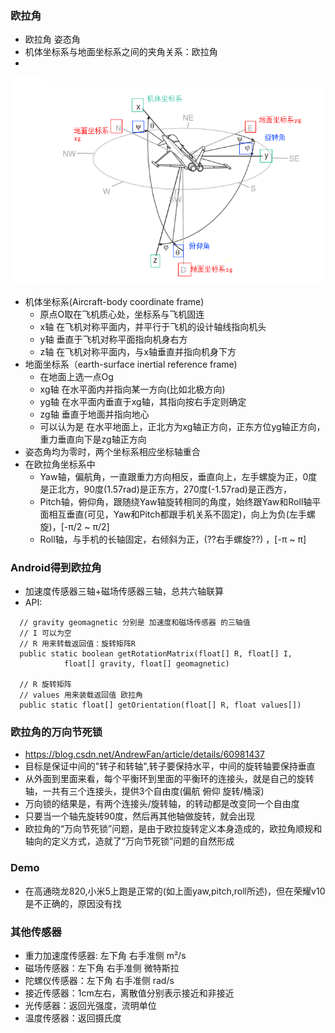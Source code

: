 ### 欧拉角
* 欧拉角 姿态角
* 机体坐标系与地面坐标系之间的夹角关系：欧拉角
*
![yaw_roll_pitch](yaw_roll_pitch.png)

* 机体坐标系(Aircraft-body coordinate frame)
  * 原点O取在飞机质心处，坐标系与飞机固连
  * x轴 在飞机对称平面内，并平行于飞机的设计轴线指向机头
  * y轴 垂直于飞机对称平面指向机身右方
  * z轴 在飞机对称平面内，与x轴垂直并指向机身下方
* 地面坐标系（earth-surface inertial reference frame)
  * 在地面上选一点Og
  * xg轴 在水平面内并指向某一方向(比如北极方向)
  * yg轴 在水平面内垂直于xg轴，其指向按右手定则确定
  * zg轴 垂直于地面并指向地心
  * 可以认为是 在水平地面上，正北方为xg轴正方向，正东方位yg轴正方向，重力垂直向下是zg轴正方向
* 姿态角均为零时，两个坐标系相应坐标轴重合
* 在欧拉角坐标系中
  * Yaw轴，偏航角，一直跟重力方向相反，垂直向上，左手螺旋为正，0度是正北方，90度(1.57rad)是正东方，270度(-1.57rad)是正西方，
  * Pitch轴，俯仰角，跟随绕Yaw轴旋转相同的角度，始终跟Yaw和Roll轴平面相互垂直(可见，Yaw和Pitch都跟手机关系不固定)，向上为负(左手螺旋)，[-π/2 ~ π/2]
  * Roll轴，与手机的长轴固定，右倾斜为正，(??右手螺旋??) ，[-π ~ π]


### Android得到欧拉角
* 加速度传感器三轴+磁场传感器三轴，总共六轴联算
* API: 
```
  // gravity geomagnetic 分别是 加速度和磁场传感器 的三轴值
  // I 可以为空
  // R 用来转载返回值：旋转矩阵R
  public static boolean getRotationMatrix(float[] R, float[] I,
            float[] gravity, float[] geomagnetic)
  
  // R 旋转矩阵
  // values 用来装载返回值 欧拉角
  public static float[] getOrientation(float[] R, float values[]) 

```


### 欧拉角的万向节死锁
* <https://blog.csdn.net/AndrewFan/article/details/60981437>
* 目标是保证中间的"转子和转轴",转子要保持水平，中间的旋转轴要保持垂直
* 从外面到里面来看，每个平衡环到里面的平衡环的连接头，就是自己的旋转轴，一共有三个连接头，提供3个自由度(偏航 俯仰 旋转/桶滚)
* 万向锁的结果是，有两个连接头/旋转轴，的转动都是改变同一个自由度
* 只要当一个轴先旋转90度，然后再其他轴做旋转，就会出现
* 欧拉角的“万向节死锁”问题，是由于欧拉旋转定义本身造成的，欧拉角顺规和轴向的定义方式，造就了“万向节死锁”问题的自然形成

### Demo
* 在高通晓龙820,小米5上跑是正常的(如上面yaw,pitch,roll所述)，但在荣耀v10是不正确的，原因没有找

### 其他传感器
* 重力加速度传感器: 左下角 右手准侧  m²/s 
* 磁场传感器：左下角 右手准侧  微特斯拉
* 陀螺仪传感器：左下角 右手准侧 rad/s 
* 接近传感器：1cm左右，离散值分别表示接近和非接近
* 光传感器：返回光强度，流明单位 
* 温度传感器：返回摄氏度

  